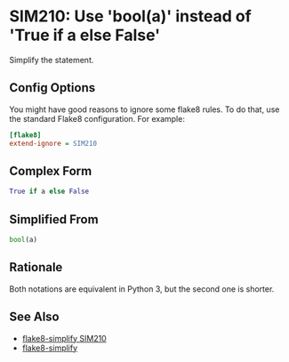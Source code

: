 # SIM210: Use 'bool(a)' instead of 'True if a else False'

Simplify the statement.

## Config Options

You might have good reasons to ignore some flake8 rules. To do that, use the standard Flake8
configuration. For example:

```ini
[flake8]
extend-ignore = SIM210
```

## Complex Form

```python
True if a else False
```

## Simplified From

```python
bool(a)
```

## Rationale

Both notations are equivalent in Python 3, but the second one is shorter.

## See Also
* [flake8-simplify SIM210](https://github.com/MartinThoma/flake8-simplify?tab=readme-ov-file#sim210)
* [flake8-simplify](https://github.com/MartinThoma/flake8-simplify?tab=readme-ov-file)
